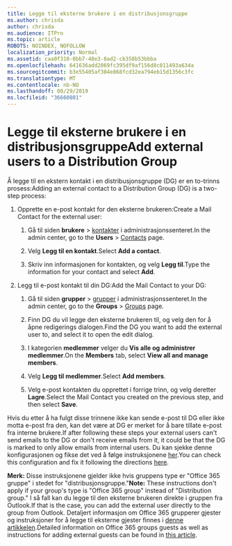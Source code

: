 ```yaml
---
title: Legge til eksterne brukere i en distribusjonsgruppe
ms.author: chrisda
author: chrisda
ms.audience: ITPro
ms.topic: article
ROBOTS: NOINDEX, NOFOLLOW
localization_priority: Normal
ms.assetid: caa0f310-0bb7-48e3-8ad2-cb358b53bbba
ms.openlocfilehash: 641636add2069fc395df9af156d8c011493a634a
ms.sourcegitcommit: b3e55405af384e868fcd32ea794eb15d1356c3fc
ms.translationtype: MT
ms.contentlocale: nb-NO
ms.lasthandoff: 08/29/2019
ms.locfileid: "36660801"
---
```

# <a name="add-external-users-to-a-distribution-group"></a><span data-ttu-id="34300-102">Legge til eksterne brukere i en distribusjonsgruppe</span><span class="sxs-lookup"><span data-stu-id="34300-102">Add external users to a Distribution Group</span></span>

<span data-ttu-id="34300-103">Å legge til en ekstern kontakt i en distribusjonsgruppe (DG) er en to-trinns prosess:</span><span class="sxs-lookup"><span data-stu-id="34300-103">Adding an external contact to a Distribution Group (DG) is a two-step process:</span></span>
  
1. <span data-ttu-id="34300-104">Opprette en e-post kontakt for den eksterne brukeren:</span><span class="sxs-lookup"><span data-stu-id="34300-104">Create a Mail Contact for the external user:</span></span>
    
    1. <span data-ttu-id="34300-105">Gå til siden **brukere** > [kontakter](https://admin.microsoft.com/adminportal/home#/Contact) i administrasjonssenteret.</span><span class="sxs-lookup"><span data-stu-id="34300-105">In the admin center, go to the **Users** > [Contacts](https://admin.microsoft.com/adminportal/home#/Contact) page.</span></span> 
    
    2. <span data-ttu-id="34300-106">Velg **Legg til en kontakt**.</span><span class="sxs-lookup"><span data-stu-id="34300-106">Select **Add a contact**.</span></span>
    
    3. <span data-ttu-id="34300-107">Skriv inn informasjonen for kontakten, og velg **Legg til**.</span><span class="sxs-lookup"><span data-stu-id="34300-107">Type the information for your contact and select **Add**.</span></span>
    
2. <span data-ttu-id="34300-108">Legg til e-post kontakt til din DG:</span><span class="sxs-lookup"><span data-stu-id="34300-108">Add the Mail Contact to your DG:</span></span>
    
    1. <span data-ttu-id="34300-109">Gå til siden **grupper** > [grupper](https://admin.microsoft.com/adminportal/home#/groups) i administrasjonssenteret.</span><span class="sxs-lookup"><span data-stu-id="34300-109">In the admin center, go to the **Groups** > [Groups](https://admin.microsoft.com/adminportal/home#/groups) page.</span></span> 
    
    2. <span data-ttu-id="34300-110">Finn DG du vil legge den eksterne brukeren til, og velg den for å åpne redigerings dialogen.</span><span class="sxs-lookup"><span data-stu-id="34300-110">Find the DG you want to add the external user to, and select it to open the edit dialog.</span></span>
    
    3. <span data-ttu-id="34300-111">I kategorien **medlemmer** velger du **Vis alle og administrer medlemmer**.</span><span class="sxs-lookup"><span data-stu-id="34300-111">On the **Members** tab, select **View all and manage members**.</span></span> 
    
    4. <span data-ttu-id="34300-112">Velg **Legg til medlemmer**.</span><span class="sxs-lookup"><span data-stu-id="34300-112">Select **Add members**.</span></span>
    
    5. <span data-ttu-id="34300-113">Velg e-post kontakten du opprettet i forrige trinn, og velg deretter **Lagre**.</span><span class="sxs-lookup"><span data-stu-id="34300-113">Select the Mail Contact you created on the previous step, and then select **Save**.</span></span>
    
<span data-ttu-id="34300-114">Hvis du etter å ha fulgt disse trinnene ikke kan sende e-post til DG eller ikke motta e-post fra den, kan det være at DG er merket for å bare tillate e-post fra interne brukere.</span><span class="sxs-lookup"><span data-stu-id="34300-114">If after following these steps your external users can't send emails to the DG or don't receive emails from it, it could be that the DG is marked to only allow emails from internal users.</span></span> <span data-ttu-id="34300-115">Du kan sjekke denne konfigurasjonen og fikse det ved å følge instruksjonene [her](https://support.office.com/article/Fix-email-delivery-issues-for-error-code-5-7-133-in-Office-365-991abc19-7756-438f-abcb-39f69b80f284.aspx).</span><span class="sxs-lookup"><span data-stu-id="34300-115">You can check this configuration and fix it following the directions [here](https://support.office.com/article/Fix-email-delivery-issues-for-error-code-5-7-133-in-Office-365-991abc19-7756-438f-abcb-39f69b80f284.aspx).</span></span>
  
 <span data-ttu-id="34300-116">**Merk:** Disse instruksjonene gjelder ikke hvis gruppens type er "Office 365 gruppe" i stedet for "distribusjonsgruppe."</span><span class="sxs-lookup"><span data-stu-id="34300-116">**Note:** These instructions don't apply if your group's type is "Office 365 group" instead of "Distribution group."</span></span> <span data-ttu-id="34300-117">I så fall kan du legge til den eksterne brukeren direkte i gruppen fra Outlook.</span><span class="sxs-lookup"><span data-stu-id="34300-117">If that is the case, you can add the external user directly to the group from Outlook.</span></span> <span data-ttu-id="34300-118">Detaljert informasjon om Office 365 grupperer gjester og instruksjoner for å legge til eksterne gjester finnes i [denne artikkelen](https://support.office.com/article/Guest-access-in-Office-365-Groups-bfc7a840-868f-4fd6-a390-f347bf51aff6.aspx).</span><span class="sxs-lookup"><span data-stu-id="34300-118">Detailed information on Office 365 groups guests as well as instructions for adding external guests can be found in [this article](https://support.office.com/article/Guest-access-in-Office-365-Groups-bfc7a840-868f-4fd6-a390-f347bf51aff6.aspx).</span></span>
  
